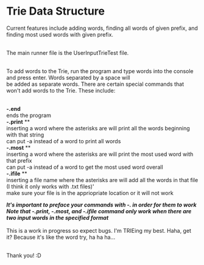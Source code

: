 # Trie Data Structure

Current features include adding words, finding all words of given prefix, and finding most used words with given prefix. <br/><br/>

The main runner file is the UserInputTrieTest file. <br/><br/>

To add words to the Trie, run the program and type words into the console and press enter. Words separated by a space will <br/>
be added as separate words. There are certain special commands that won't add words to the Trie. These include:<br/><br/>

**-.end**<br/>
  ends the program<br/>
**-.print** ** <br/>
  inserting a word where the asterisks are will print all the words beginning with that string <br/>
  can put -a instead of a word to print all words <br/>
**-.most** ** <br/>
  inserting a word where the asterisks are will print the most used word with that prefix <br/>
  can put -a instead of a word to get the most used word overall <br/>
**-.ifile** ** <br/>
  inserting a file name where the asterisks are will add all the words in that file (I think it only works with .txt files)' <br/>
  make sure your file is in the appriopriate location or it will not work <br/>
  
***It's important to preface your commands with -. in order for them to work*** <br/>
***Note that -.print, -.most, and -.ifile command only work when there are two input words in the specified format*** <br/>
 <br/> 
This is a work in progress so expect bugs. I'm TRIEing my best. Haha, get it? Because it's like the word try, ha ha ha...  <br/> <br/>

Thank you! :D
